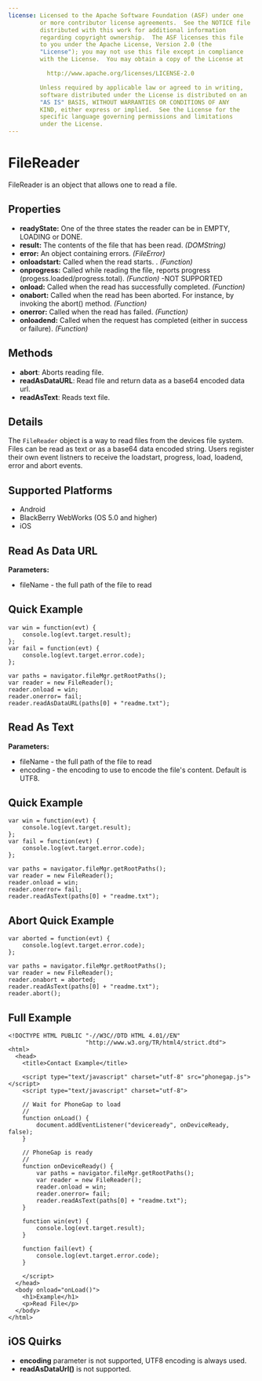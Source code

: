```yaml
---
license: Licensed to the Apache Software Foundation (ASF) under one
         or more contributor license agreements.  See the NOTICE file
         distributed with this work for additional information
         regarding copyright ownership.  The ASF licenses this file
         to you under the Apache License, Version 2.0 (the
         "License"); you may not use this file except in compliance
         with the License.  You may obtain a copy of the License at

           http://www.apache.org/licenses/LICENSE-2.0

         Unless required by applicable law or agreed to in writing,
         software distributed under the License is distributed on an
         "AS IS" BASIS, WITHOUT WARRANTIES OR CONDITIONS OF ANY
         KIND, either express or implied.  See the License for the
         specific language governing permissions and limitations
         under the License.
---
```


FileReader
==========

FileReader is an object that allows one to read a file.

Properties
----------

- __readyState:__ One of the three states the reader can be in EMPTY, LOADING or DONE.
- __result:__ The contents of the file that has been read. _(DOMString)_
- __error:__ An object containing errors. _(FileError)_
- __onloadstart:__ Called when the read starts. . _(Function)_
- __onprogress:__ Called while reading the file, reports progress (progess.loaded/progress.total). _(Function)_ -NOT SUPPORTED
- __onload:__ Called when the read has successfully completed. _(Function)_
- __onabort:__ Called when the read has been aborted. For instance, by invoking the abort() method. _(Function)_
- __onerror:__ Called when the read has failed. _(Function)_
- __onloadend:__ Called when the request has completed (either in success or failure).  _(Function)_

Methods
-------

- __abort__: Aborts reading file. 
- __readAsDataURL__: Read file and return data as a base64 encoded data url.
- __readAsText__: Reads text file.

Details
-------

The `FileReader` object is a way to read files from the devices file system.  Files can be read as text or as a base64 data encoded string.  Users register their own event listners to receive the loadstart, progress, load, loadend, error and abort events.

Supported Platforms
-------------------

- Android
- BlackBerry WebWorks (OS 5.0 and higher)
- iOS

Read As Data URL 
----------------

__Parameters:__
- fileName - the full path of the file to read


Quick Example
-------------

	var win = function(evt) {
		console.log(evt.target.result);
	};
	var fail = function(evt) {
		console.log(evt.target.error.code);
	};
	
    var paths = navigator.fileMgr.getRootPaths();
	var reader = new FileReader();
	reader.onload = win;
	reader.onerror= fail;
	reader.readAsDataURL(paths[0] + "readme.txt");

Read As Text
------------

__Parameters:__

- fileName - the full path of the file to read
- encoding - the encoding to use to encode the file's content. Default is UTF8.

Quick Example
-------------

	var win = function(evt) {
		console.log(evt.target.result);
	};
	var fail = function(evt) {
		console.log(evt.target.error.code);
	};
	
    var paths = navigator.fileMgr.getRootPaths();
	var reader = new FileReader();
	reader.onload = win;
	reader.onerror= fail;
	reader.readAsText(paths[0] + "readme.txt");

Abort Quick Example
-------------------

	var aborted = function(evt) {
		console.log(evt.target.error.code);
	};
	
    var paths = navigator.fileMgr.getRootPaths();
	var reader = new FileReader();
	reader.onabort = aborted;
	reader.readAsText(paths[0] + "readme.txt");
	reader.abort();

Full Example
------------

    <!DOCTYPE HTML PUBLIC "-//W3C//DTD HTML 4.01//EN"
                          "http://www.w3.org/TR/html4/strict.dtd">
    <html>
      <head>
        <title>Contact Example</title>

        <script type="text/javascript" charset="utf-8" src="phonegap.js"></script>
        <script type="text/javascript" charset="utf-8">

        // Wait for PhoneGap to load
        //
        function onLoad() {
            document.addEventListener("deviceready", onDeviceReady, false);
        }

        // PhoneGap is ready
        //
        function onDeviceReady() {
			var paths = navigator.fileMgr.getRootPaths();
			var reader = new FileReader();
			reader.onload = win;
			reader.onerror= fail;
			reader.readAsText(paths[0] + "readme.txt");
        }

		function win(evt) {
			console.log(evt.target.result);
		}
		
		function fail(evt) {
			console.log(evt.target.error.code);
		}
		
        </script>
      </head>
      <body onload="onLoad()">
        <h1>Example</h1>
        <p>Read File</p>
      </body>
    </html>

iOS Quirks
----------
- __encoding__ parameter is not supported, UTF8 encoding is always used.
-  __readAsDataUrl()__ is not supported.